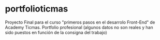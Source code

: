 # portfolioticmas
Proyecto Final para el curso "primeros pasos en el desarrolo Front-End" de Academy Ticmas. Portfolio profesional (algunos datos no son reales y han sido puestos en función de la consigna del trabajo)
